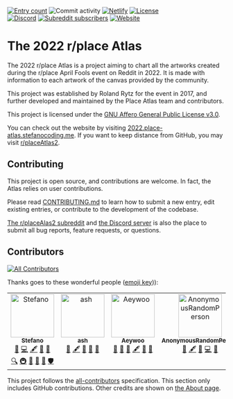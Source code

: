 [![Entry count](https://img.shields.io/badge/dynamic/json?color=blue&label=entries&query=%24.length&url=https%3A%2F%2Fgithub.com%2FplaceAtlas%2Fatlas%2Fblob%2Fmaster%2Fweb%2Fatlas.json%3Fraw%3Dtrue)](https://2022.place-atlas.stefanocoding.me/)
![Commit activity](https://img.shields.io/github/commit-activity/w/placeAtlas/atlas-2022)
[![Netlify](https://img.shields.io/netlify/1e7291ce-0680-45ed-9843-47a32a992bbb?logo=netlify&logoColor=white)](https://app.netlify.com/sites/place-atlas/deploys)
[![License](https://img.shields.io/github/license/placeAtlas/atlas-2022)](https://github.com/placeAtlas/atlas-2022/blob/master/LICENSE)  
[![Discord](https://img.shields.io/discord/960791635342524496?color=%235865F2&logo=discord&logoColor=white)](https://discord.gg/pJkm23b2nA)
[![Subreddit subscribers](https://img.shields.io/reddit/subreddit-subscribers/placeAtlas2?color=%23FF4500&label=r%2FplaceAtlas2&logo=reddit&logoColor=white)](https://www.reddit.com/r/placeAtlas2/)
[![Website](https://img.shields.io/static/v1?label=website&message=2022.place-atlas.stefanocoding.me&color=blue)](https://2022.place-atlas.stefanocoding.me/)

# The 2022 r/place Atlas

The 2022 r/place Atlas is a project aiming to chart all the artworks created during the r/place April Fools event on Reddit in 2022. It is made with information to each artwork of the canvas provided by the community.

This project was established by Roland Rytz for the event in 2017, and further developed and maintained by the Place Atlas team and contributors. 

This project is licensed under the [GNU Affero General Public License v3.0](LICENSE).

You can check out the website by visiting [2022.place-atlas.stefanocoding.me](https://2022.place-atlas.stefanocoding.me/). If you want to keep distance from GitHub, you may visit [r/placeAtlas2](https://www.reddit.com/r/placeAtlas2/).

## Contributing

This project is open source, and contributions are welcome. In fact, the Atlas relies on user contributions.

Please read [CONTRIBUTING.md](CONTRIBUTING.md) to learn how to submit a new entry, edit existing entries, or contribute to the development of the codebase.

[The r/placeAlas2 subreddit](https://reddit.com/r/placeAtlas2/) and [the Discord server](https://discord.gg/pJkm23b2nA) is also the place to submit all bug reports, feature requests, or questions.

## Contributors

<!-- ALL-CONTRIBUTORS-BADGE:START - Do not remove or modify this section -->
[![All Contributors](https://img.shields.io/badge/all_contributors-6-orange.svg?style=flat)](#contributors)
<!-- ALL-CONTRIBUTORS-BADGE:END -->

Thanks goes to these wonderful people ([emoji key](https://allcontributors.org/docs/en/emoji-key))):

<!-- ALL-CONTRIBUTORS-LIST:START - Do not remove or modify this section -->
<!-- prettier-ignore-start -->
<!-- markdownlint-disable -->
<table>
  <tbody>
    <tr>
      <td align="center" valign="top" width="14.28%"><a href="https://stefanocoding.me"><img src="https://avatars.githubusercontent.com/u/25939526?v=4?s=100" width="100px;" alt="Stefano"/><br /><sub><b>Stefano</b></sub></a><br /><a href="#business-Codixer" title="Business development">💼</a> <a href="https://github.com/placeAtlas/atlas-2022/commits?author=Codixer" title="Code">💻</a> <a href="#content-Codixer" title="Content">🖋</a> <a href="#data-Codixer" title="Data">🔣</a> <a href="#design-Codixer" title="Design">🎨</a> <a href="#fundingFinding-Codixer" title="Funding Finding">🔍</a> <a href="#infra-Codixer" title="Infrastructure (Hosting, Build-Tools, etc)">🚇</a> <a href="#maintenance-Codixer" title="Maintenance">🚧</a> <a href="#projectManagement-Codixer" title="Project Management">📆</a> <a href="#question-Codixer" title="Answering Questions">💬</a> <a href="#security-Codixer" title="Security">🛡️</a></td>
      <td align="center" valign="top" width="14.28%"><a href="https://github.com/ab-gh"><img src="https://avatars.githubusercontent.com/u/18347932?v=4?s=100" width="100px;" alt="ash"/><br /><sub><b>ash</b></sub></a><br /><a href="#business-ab-gh" title="Business development">💼</a> <a href="#content-ab-gh" title="Content">🖋</a> <a href="#data-ab-gh" title="Data">🔣</a> <a href="#projectManagement-ab-gh" title="Project Management">📆</a> <a href="https://github.com/placeAtlas/atlas-2022/pulls?q=is%3Apr+reviewed-by%3Aab-gh" title="Reviewed Pull Requests">👀</a></td>
      <td align="center" valign="top" width="14.28%"><a href="https://linktr.ee/aeywoo"><img src="https://avatars.githubusercontent.com/u/65846594?v=4?s=100" width="100px;" alt="Aeywoo"/><br /><sub><b>Aeywoo</b></sub></a><br /><a href="#business-Aeywoo" title="Business development">💼</a> <a href="https://github.com/placeAtlas/atlas-2022/issues?q=author%3AAeywoo" title="Bug reports">🐛</a> <a href="#blog-Aeywoo" title="Blogposts">📝</a> <a href="#content-Aeywoo" title="Content">🖋</a> <a href="#maintenance-Aeywoo" title="Maintenance">🚧</a> <a href="#research-Aeywoo" title="Research">🔬</a></td>
      <td align="center" valign="top" width="14.28%"><a href="https://github.com/AnonymousRandomPerson"><img src="https://avatars.githubusercontent.com/u/6516839?v=4?s=100" width="100px;" alt="AnonymousRandomPerson"/><br /><sub><b>AnonymousRandomPerson</b></sub></a><br /><a href="#data-AnonymousRandomPerson" title="Data">🔣</a> <a href="#content-AnonymousRandomPerson" title="Content">🖋</a> <a href="#research-AnonymousRandomPerson" title="Research">🔬</a> <a href="https://github.com/placeAtlas/atlas-2022/commits?author=AnonymousRandomPerson" title="Code">💻</a> <a href="https://github.com/placeAtlas/atlas-2022/pulls?q=is%3Apr+reviewed-by%3AAnonymousRandomPerson" title="Reviewed Pull Requests">👀</a></td>
      <td align="center" valign="top" width="14.28%"><a href="https://github.com/mxdanger"><img src="https://avatars.githubusercontent.com/u/32040254?v=4?s=100" width="100px;" alt="mxdanger"/><br /><sub><b>mxdanger</b></sub></a><br /><a href="https://github.com/placeAtlas/atlas-2022/commits?author=mxdanger" title="Code">💻</a> <a href="#a11y-mxdanger" title="Accessibility">️️️️♿️</a> <a href="https://github.com/placeAtlas/atlas-2022/issues?q=author%3Amxdanger" title="Bug reports">🐛</a> <a href="#design-mxdanger" title="Design">🎨</a> <a href="#ideas-mxdanger" title="Ideas, Planning, & Feedback">🤔</a> <a href="#infra-mxdanger" title="Infrastructure (Hosting, Build-Tools, etc)">🚇</a> <a href="#maintenance-mxdanger" title="Maintenance">🚧</a> <a href="#tool-mxdanger" title="Tools">🔧</a> <a href="#userTesting-mxdanger" title="User Testing">📓</a></td>
      <td align="center" valign="top" width="14.28%"><a href="https://github.com/artillect"><img src="https://avatars.githubusercontent.com/u/8906201?v=4?s=100" width="100px;" alt="Riley"/><br /><sub><b>Riley</b></sub></a><br /><a href="#data-artillect" title="Data">🔣</a> <a href="#design-artillect" title="Design">🎨</a> <a href="https://github.com/placeAtlas/atlas-2022/commits?author=artillect" title="Documentation">📖</a></td>
    </tr>
  </tbody>
</table>

<!-- markdownlint-restore -->
<!-- prettier-ignore-end -->

<!-- ALL-CONTRIBUTORS-LIST:END -->

This project follows the [all-contributors](https://github.com/all-contributors/all-contributors) specification. This section only includes GitHub contributions. Other credits are shown on [the About page](https://2022.place-atlas.stefanocoding.me/about).
